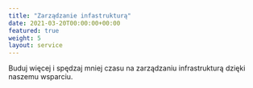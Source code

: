 ```yaml
---
title: "Zarządzanie infastrukturą"
date: 2021-03-20T00:00:00+00:00
featured: true
weight: 5
layout: service
---
```


Buduj więcej i spędzaj mniej czasu na zarządzaniu infrastrukturą dzięki naszemu wsparciu.
